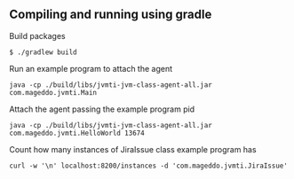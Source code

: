 ## Compiling and running using gradle

Build packages

```
$ ./gradlew build
```

Run an example program to attach the agent
```
java -cp ./build/libs/jvmti-jvm-class-agent-all.jar com.mageddo.jvmti.Main
```

Attach the agent passing the example program pid 
```
java -cp ./build/libs/jvmti-jvm-class-agent-all.jar com.mageddo.jvmti.HelloWorld 13674
```

Count how many instances of JiraIssue class example program has 
```
curl -w '\n' localhost:8200/instances -d 'com.mageddo.jvmti.JiraIssue'
```